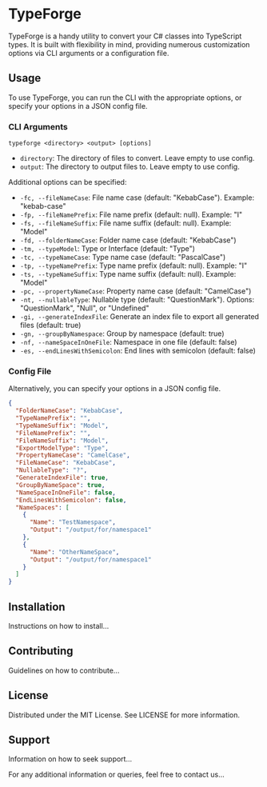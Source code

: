 # TypeForge

TypeForge is a handy utility to convert your C# classes into TypeScript types. It is built with flexibility in mind, providing numerous customization options via CLI arguments or a configuration file.

## Usage
To use TypeForge, you can run the CLI with the appropriate options, or specify your options in a JSON config file.

### CLI Arguments

```
typeforge <directory> <output> [options]
```

- `directory`: The directory of files to convert. Leave empty to use config.
- `output`: The directory to output files to. Leave empty to use config.

Additional options can be specified:

- `-fc, --fileNameCase`: File name case (default: "KebabCase"). Example: "kebab-case"
- `-fp, --fileNamePrefix`: File name prefix (default: null). Example: "I"
- `-fs, --fileNameSuffix`: File name suffix (default: null). Example: "Model"
- `-fd, --folderNameCase`: Folder name case (default: "KebabCase")
- `-tm, --typeModel`: Type or Interface (default: "Type")
- `-tc, --typeNameCase`: Type name case (default: "PascalCase")
- `-tp, --typeNamePrefix`: Type name prefix (default: null). Example: "I"
- `-ts, --typeNameSuffix`: Type name suffix (default: null). Example: "Model"
- `-pc, --propertyNameCase`: Property name case (default: "CamelCase")
- `-nt, --nullableType`: Nullable type (default: "QuestionMark"). Options: "QuestionMark", "Null", or "Undefined"
- `-gi, --generateIndexFile`: Generate an index file to export all generated files (default: true)
- `-gn, --groupByNamespace`: Group by namespace (default: true)
- `-nf, --nameSpaceInOneFile`: Namespace in one file (default: false)
- `-es, --endLinesWithSemicolon`: End lines with semicolon (default: false)

### Config File

Alternatively, you can specify your options in a JSON config file.

```json
{
  "FolderNameCase": "KebabCase",
  "TypeNamePrefix": "",
  "TypeNameSuffix": "Model",
  "FileNamePrefix": "",
  "FileNameSuffix": "Model",
  "ExportModelType": "Type",
  "PropertyNameCase": "CamelCase",
  "FileNameCase": "KebabCase",
  "NullableType": "?",
  "GenerateIndexFile": true,
  "GroupByNameSpace": true,
  "NameSpaceInOneFile": false,
  "EndLinesWithSemicolon": false,
  "NameSpaces": [
    {
      "Name": "TestNamespace",
      "Output": "/output/for/namespace1"
    },
    {
      "Name": "OtherNameSpace",
      "Output": "/output/for/namespace1"
    }
  ]
}
```

## Installation
Instructions on how to install...

## Contributing
Guidelines on how to contribute...

## License
Distributed under the MIT License. See LICENSE for more information.

## Support
Information on how to seek support...

For any additional information or queries, feel free to contact us...